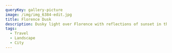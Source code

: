 ```yaml
---
queryKey: gallery-picture
image: /img/img_6384-edit.jpg
title: Florence Dusk
description: Dusky light over Florence with reflections of sunset in the River Arno
tags:
  - Travel
  - Landscape
  - City
---
```

